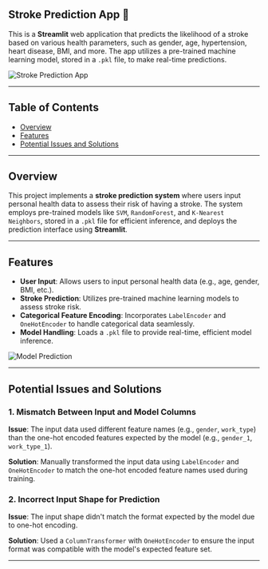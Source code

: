 ## Stroke Prediction App 🧠

This is a **Streamlit** web application that predicts the likelihood of a stroke based on various health parameters, such as gender, age, hypertension, heart disease, BMI, and more. The app utilizes a pre-trained machine learning model, stored in a `.pkl` file, to make real-time predictions.

![Stroke Prediction App](https://github.com/user-attachments/assets/f95d1d50-2ecc-4f96-b130-1d2ec41c25aa)

---

## Table of Contents

* [Overview](#overview)
* [Features](#features)
* [Potential Issues and Solutions](#potential-issues-and-solutions)

---

## Overview

This project implements a **stroke prediction system** where users input personal health data to assess their risk of having a stroke. The system employs pre-trained models like `SVM`, `RandomForest`, and `K-Nearest Neighbors`, stored in a `.pkl` file for efficient inference, and deploys the prediction interface using **Streamlit**.

---

## Features

* **User Input**: Allows users to input personal health data (e.g., age, gender, BMI, etc.).
* **Stroke Prediction**: Utilizes pre-trained machine learning models to assess stroke risk.
* **Categorical Feature Encoding**: Incorporates `LabelEncoder` and `OneHotEncoder` to handle categorical data seamlessly.
* **Model Handling**: Loads a `.pkl` file to provide real-time, efficient model inference.

![Model Prediction](https://github.com/user-attachments/assets/07560eb6-3743-4a71-aef2-bd1ec3d33940)

---

## Potential Issues and Solutions

### 1. Mismatch Between Input and Model Columns
**Issue**: The input data used different feature names (e.g., `gender`, `work_type`) than the one-hot encoded features expected by the model (e.g., `gender_1`, `work_type_1`).

**Solution**: Manually transformed the input data using `LabelEncoder` and `OneHotEncoder` to match the one-hot encoded feature names used during training.

### 2. Incorrect Input Shape for Prediction
**Issue**: The input shape didn't match the format expected by the model due to one-hot encoding.

**Solution**: Used a `ColumnTransformer` with `OneHotEncoder` to ensure the input format was compatible with the model's expected feature set.

---

